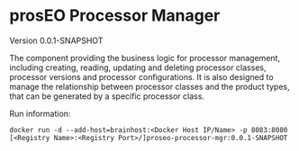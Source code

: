 # prosEO Processor Manager

Version 0.0.1-SNAPSHOT

The component providing the business logic for processor management, including creating, reading, updating and deleting processor classes, processor versions and processor configurations. It is also designed to manage the relationship between processor classes and the product types, that can be generated by a specific processor class.

Run information:

    docker run -d --add-host=brainhost:<Docker Host IP/Name> -p 8083:8080 [<Registry Name>:<Registry Port>/]proseo-processor-mgr:0.0.1-SNAPSHOT
    